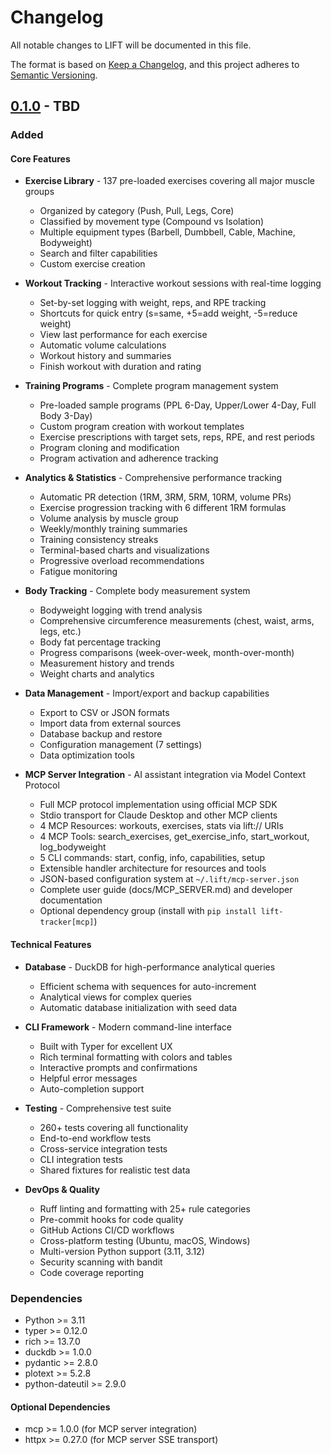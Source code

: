 # Changelog

All notable changes to LIFT will be documented in this file.

The format is based on [Keep a Changelog](https://keepachangelog.com/en/1.0.0/),
and this project adheres to [Semantic Versioning](https://semver.org/spec/v2.0.0.html).

## [0.1.0] - TBD

### Added

#### Core Features
- **Exercise Library** - 137 pre-loaded exercises covering all major muscle groups
  - Organized by category (Push, Pull, Legs, Core)
  - Classified by movement type (Compound vs Isolation)
  - Multiple equipment types (Barbell, Dumbbell, Cable, Machine, Bodyweight)
  - Search and filter capabilities
  - Custom exercise creation

- **Workout Tracking** - Interactive workout sessions with real-time logging
  - Set-by-set logging with weight, reps, and RPE tracking
  - Shortcuts for quick entry (s=same, +5=add weight, -5=reduce weight)
  - View last performance for each exercise
  - Automatic volume calculations
  - Workout history and summaries
  - Finish workout with duration and rating

- **Training Programs** - Complete program management system
  - Pre-loaded sample programs (PPL 6-Day, Upper/Lower 4-Day, Full Body 3-Day)
  - Custom program creation with workout templates
  - Exercise prescriptions with target sets, reps, RPE, and rest periods
  - Program cloning and modification
  - Program activation and adherence tracking

- **Analytics & Statistics** - Comprehensive performance tracking
  - Automatic PR detection (1RM, 3RM, 5RM, 10RM, volume PRs)
  - Exercise progression tracking with 6 different 1RM formulas
  - Volume analysis by muscle group
  - Weekly/monthly training summaries
  - Training consistency streaks
  - Terminal-based charts and visualizations
  - Progressive overload recommendations
  - Fatigue monitoring

- **Body Tracking** - Complete body measurement system
  - Bodyweight logging with trend analysis
  - Comprehensive circumference measurements (chest, waist, arms, legs, etc.)
  - Body fat percentage tracking
  - Progress comparisons (week-over-week, month-over-month)
  - Measurement history and trends
  - Weight charts and analytics

- **Data Management** - Import/export and backup capabilities
  - Export to CSV or JSON formats
  - Import data from external sources
  - Database backup and restore
  - Configuration management (7 settings)
  - Data optimization tools

- **MCP Server Integration** - AI assistant integration via Model Context Protocol
  - Full MCP protocol implementation using official MCP SDK
  - Stdio transport for Claude Desktop and other MCP clients
  - 4 MCP Resources: workouts, exercises, stats via lift:// URIs
  - 4 MCP Tools: search_exercises, get_exercise_info, start_workout, log_bodyweight
  - 5 CLI commands: start, config, info, capabilities, setup
  - Extensible handler architecture for resources and tools
  - JSON-based configuration system at `~/.lift/mcp-server.json`
  - Complete user guide (docs/MCP_SERVER.md) and developer documentation
  - Optional dependency group (install with `pip install lift-tracker[mcp]`)

#### Technical Features
- **Database** - DuckDB for high-performance analytical queries
  - Efficient schema with sequences for auto-increment
  - Analytical views for complex queries
  - Automatic database initialization with seed data

- **CLI Framework** - Modern command-line interface
  - Built with Typer for excellent UX
  - Rich terminal formatting with colors and tables
  - Interactive prompts and confirmations
  - Helpful error messages
  - Auto-completion support

- **Testing** - Comprehensive test suite
  - 260+ tests covering all functionality
  - End-to-end workflow tests
  - Cross-service integration tests
  - CLI integration tests
  - Shared fixtures for realistic test data

- **DevOps & Quality**
  - Ruff linting and formatting with 25+ rule categories
  - Pre-commit hooks for code quality
  - GitHub Actions CI/CD workflows
  - Cross-platform testing (Ubuntu, macOS, Windows)
  - Multi-version Python support (3.11, 3.12)
  - Security scanning with bandit
  - Code coverage reporting

### Dependencies
- Python >= 3.11
- typer >= 0.12.0
- rich >= 13.7.0
- duckdb >= 1.0.0
- pydantic >= 2.8.0
- plotext >= 5.2.8
- python-dateutil >= 2.9.0

#### Optional Dependencies
- mcp >= 1.0.0 (for MCP server integration)
- httpx >= 0.27.0 (for MCP server SSE transport)

[0.1.0]: https://github.com/parkerdgabel/lift/releases/tag/v0.1.0
